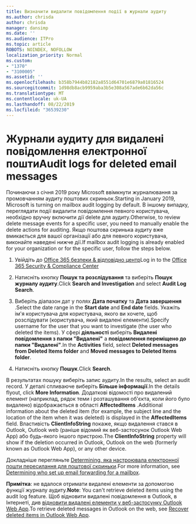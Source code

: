 ```yaml
---
title: Визначити видалити повідомлення події в журнали аудиту
ms.author: chrisda
author: chrisda
manager: dansimp
ms.date: ''
ms.audience: ITPro
ms.topic: article
ROBOTS: NOINDEX, NOFOLLOW
localization_priority: Normal
ms.custom:
- "1370"
- "3100005"
ms.assetid: ''
ms.openlocfilehash: b358b7944b82182a8551d64701e6879a01816524
ms.sourcegitcommit: 1d98db8acb9959aba3b5e308a567ade6b62da56c
ms.translationtype: MT
ms.contentlocale: uk-UA
ms.lasthandoff: 08/22/2019
ms.locfileid: "36539230"
---
```

# <a name="audit-logs-for-deleted-email-messages"></a><span data-ttu-id="4ddb4-102">Журнали аудиту для видалені повідомлення електронної пошти</span><span class="sxs-lookup"><span data-stu-id="4ddb4-102">Audit logs for deleted email messages</span></span>

<span data-ttu-id="4ddb4-103">Починаючи з січня 2019 року Microsoft ввімкнути журналювання за промовчанням аудиту поштових скриньок.</span><span class="sxs-lookup"><span data-stu-id="4ddb4-103">Starting in January 2019, Microsoft is turning on mailbox audit logging by default.</span></span> <span data-ttu-id="4ddb4-104">В іншому випадку, переглядати події видалити повідомлення певного користувача, необхідно вручну включити дії delete для аудиту.</span><span class="sxs-lookup"><span data-stu-id="4ddb4-104">Otherwise, to review delete message events for a specific user, you need to manually enable the delete actions for auditing.</span></span> <span data-ttu-id="4ddb4-105">Якщо поштова скринька аудиту вже вмикається для вашої організації або для певного користувача, виконайте наведені нижче дії.</span><span class="sxs-lookup"><span data-stu-id="4ddb4-105">If mailbox audit logging is already enabled for your organization or for the specific user, follow the steps below.</span></span>

1. <span data-ttu-id="4ddb4-106">Увійдіть до [Office 365 безпеки & відповідно центр](https://protection.office.com/)</span><span class="sxs-lookup"><span data-stu-id="4ddb4-106">Log in to the [Office 365 Security & Compliance Center](https://protection.office.com/)</span></span>

2. <span data-ttu-id="4ddb4-107">Натисніть кнопку **Пошук та розслідування** та виберіть **Пошук журналу аудиту**.</span><span class="sxs-lookup"><span data-stu-id="4ddb4-107">Click **Search and Investigation** and select **Audit Log Search**.</span></span>

3. <span data-ttu-id="4ddb4-108">Виберіть діапазон дат у полях **Дата початку** та **Дата завершення** .</span><span class="sxs-lookup"><span data-stu-id="4ddb4-108">Select the date range in the **Start date** and **End date** fields.</span></span> <span data-ttu-id="4ddb4-109">Укажіть ім'я користувача для користувача, якого ви хочете, щоб розслідувати (користувача, який видалені елементи).</span><span class="sxs-lookup"><span data-stu-id="4ddb4-109">Specify username for the user that you want to investigate (the user who deleted the items).</span></span> <span data-ttu-id="4ddb4-110">У сфері **діяльності** виберіть **Видалені повідомлення з папки "Видалені"** а **повідомлення переміщено до папки "Видалені"**.</span><span class="sxs-lookup"><span data-stu-id="4ddb4-110">In the **Activities** field, select **Deleted messages from Deleted Items folder** and **Moved messages to Deleted Items folder**.</span></span>

4. <span data-ttu-id="4ddb4-111">Натисніть кнопку **Пошук**.</span><span class="sxs-lookup"><span data-stu-id="4ddb4-111">Click **Search**.</span></span>

<span data-ttu-id="4ddb4-112">В результатах пошуку виберіть запис аудиту.</span><span class="sxs-lookup"><span data-stu-id="4ddb4-112">In the results, select an audit record.</span></span> <span data-ttu-id="4ddb4-113">У деталі спливаюче виберіть **Більше інформації**.</span><span class="sxs-lookup"><span data-stu-id="4ddb4-113">In the details flyout, click **More Information**.</span></span> <span data-ttu-id="4ddb4-114">Додаткові відомості про видалений елемент (наприклад, рядок теми і розташування об'єкта, коли його було видалено) відображається в області **AffectedItems** .</span><span class="sxs-lookup"><span data-stu-id="4ddb4-114">Additional information about the deleted item (for example, the subject line and the location of the item when it was deleted) is displayed in the **AffectedItems** field.</span></span> <span data-ttu-id="4ddb4-115">Властивість **ClientInfoString** покаже, якщо видалення стався в Outlook, Outlook web (раніше відомий як веб-застосунок Outlook Web App) або будь-якого іншого пристрою.</span><span class="sxs-lookup"><span data-stu-id="4ddb4-115">The **ClientInfoString** property will show if the deletion occurred in Outlook, Outlook on the web (formerly known as Outlook Web App), or any other device.</span></span>

<span data-ttu-id="4ddb4-116">Докладніше перегляньте [Determining, яка настроювала електронної пошти пересилання для поштової скриньки](https://docs.microsoft.com/office365/securitycompliance/auditing-troubleshooting-scenarios#determining-if-a-user-deleted-email-items).</span><span class="sxs-lookup"><span data-stu-id="4ddb4-116">For more information, see [Determining who set up email forwarding for a mailbox](https://docs.microsoft.com/office365/securitycompliance/auditing-troubleshooting-scenarios#determining-if-a-user-deleted-email-items).</span></span>

<span data-ttu-id="4ddb4-117">**Примітка**: не вдалося отримати видалені елементи за допомогою функції журналу аудиту.</span><span class="sxs-lookup"><span data-stu-id="4ddb4-117">**Note**: You can't retrieve deleted items using the audit log feature.</span></span> <span data-ttu-id="4ddb4-118">Щоб відновити видалені повідомлення в Outlook, в Інтернеті, див [відновити видалені елементи у веб-застосунку Outlook Web App](https://support.office.com/article/C3D8FC15-EEEF-4F1C-81DF-E27964B7EDD4).</span><span class="sxs-lookup"><span data-stu-id="4ddb4-118">To retrieve deleted messages in Outlook on the web, see [Recover deleted items in Outlook Web App](https://support.office.com/article/C3D8FC15-EEEF-4F1C-81DF-E27964B7EDD4).</span></span>
